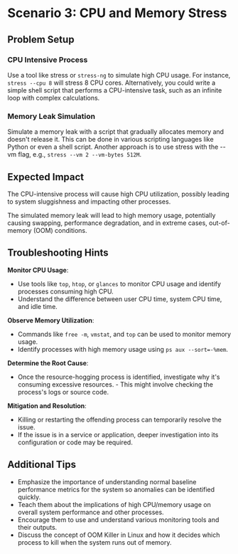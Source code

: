 # Scenario 3: CPU and Memory Stress

## Problem Setup
### CPU Intensive Process
Use a tool like stress or `stress-ng` to simulate high CPU usage. For instance, `stress --cpu 8` will stress 8 CPU cores.
Alternatively, you could write a simple shell script that performs a CPU-intensive task, such as an infinite loop with complex calculations.

### Memory Leak Simulation
Simulate a memory leak with a script that gradually allocates memory and doesn't release it. This can be done in various scripting languages like Python or even a shell script.
Another approach is to use stress with the --vm flag, e.g., `stress --vm 2 --vm-bytes 512M`.

## Expected Impact
The CPU-intensive process will cause high CPU utilization, possibly leading to system sluggishness and impacting other processes.

The simulated memory leak will lead to high memory usage, potentially causing swapping, performance degradation, and in extreme cases, out-of-memory (OOM) conditions.

## Troubleshooting Hints
**Monitor CPU Usage**:
- Use tools like `top`, `htop`, or `glances` to monitor CPU usage and identify processes consuming high CPU.
- Understand the difference between user CPU time, system CPU time, and idle time.

**Observe Memory Utilization**:
- Commands like `free -m`, `vmstat`, and `top` can be used to monitor memory usage.
- Identify processes with high memory usage using `ps aux --sort=-%mem`.

**Determine the Root Cause**:
- Once the resource-hogging process is identified, investigate why it's consuming excessive resources. - This might involve checking the process's logs or source code.

**Mitigation and Resolution**:
- Killing or restarting the offending process can temporarily resolve the issue.
- If the issue is in a service or application, deeper investigation into its configuration or code may be required.

## Additional Tips
- Emphasize the importance of understanding normal baseline performance metrics for the system so anomalies can be identified quickly.
- Teach them about the implications of high CPU/memory usage on overall system performance and other processes.
- Encourage them to use and understand various monitoring tools and their outputs.
- Discuss the concept of OOM Killer in Linux and how it decides which process to kill when the system runs out of memory.